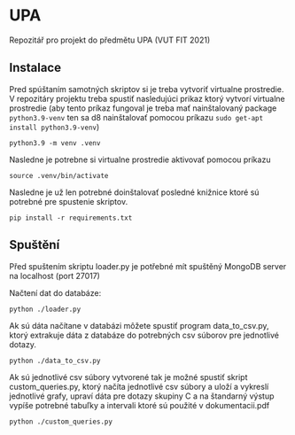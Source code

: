 # UPA
Repozitář pro projekt do předmětu UPA (VUT FIT 2021)

## Instalace
Pred spúštaním samotných skriptov si je treba vytvoriť virtualne prostredie. V repozitáry projektu treba spustiť nasledujúci
prikaz ktorý vytvorí virtualne prostredie (aby tento príkaz fungoval je treba mať nainštalovaný package `python3.9-venv` ten sa d8 nainštalovať pomocou príkazu `sudo get-apt install python3.9-venv`)

```python3.9 -m venv .venv```

Nasledne je potrebne si virtualne prostredie aktivovať pomocou príkazu

```source .venv/bin/activate```

Nasledne je už len potrebné doinštalovať posledné knižnice ktoré sú potrebné pre spustenie skriptov.

```pip install -r requirements.txt```

## Spuštění
Před spuštením skriptu loader.py je potřebné mít spuštěný MongoDB server na localhost (port 27017)

Načtení dat do databáze:

`python ./loader.py`

Ak sú dáta načítane v databázi môžete spustiť program data_to_csv.py, ktorý extrakuje dáta z databáze do potrebných csv súborov pre jednotlivé dotazy.

```python ./data_to_csv.py```

Ak sú jednotlivé csv súbory vytvorené tak je možné spustiť skript custom_queries.py, ktorý načíta jednotlivé csv súbory a uloží a vykreslí jednotlivé grafy, upraví dáta pre dotazy skupiny C a na štandarný výstup vypíše potrebné tabuľky a intervali ktoré sú použité v dokumentacii.pdf

```python ./custom_queries.py```

